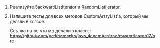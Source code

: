 
1. Реализуйте BackwardListIterator и RandomListIterator.
2. Напишите тесты для всех методов CustomArrayList'а, который мы делали в классе.

   Ссылка на то, что мы делали в классе: https://github.com/parkhomenko/java_december/tree/master/lesson17/src
